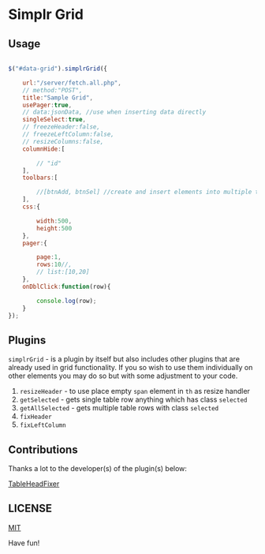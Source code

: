 Simplr Grid
===========

## Usage

```js

$("#data-grid").simplrGrid({

    url:"/server/fetch.all.php",
    // method:"POST",
    title:"Sample Grid",
    usePager:true,
    // data:jsonData, //use when inserting data directly
    singleSelect:true,
    // freezeHeader:false,
    // freezeLeftColumn:false,
    // resizeColumns:false,
    columnHide:[

        // "id"
    ],
    toolbars:[

        //[btnAdd, btnSel] //create and insert elements into multiple toolbars directly
    ],
    css:{

        width:500,
        height:500
    },
    pager:{

        page:1,
        rows:10//,
        // list:[10,20]
    },
    onDblClick:function(row){

        console.log(row);
    }
});
```

## Plugins

`simplrGrid` - is a plugin by itself but also includes other plugins that are already used in grid functionality. If you so wish to use them individually on other elements you may do so but with some adjustment to your code.

1. `resizeHeader` - to use place empty `span` element in `th`  as resize handler
2. `getSelected` - gets single table row anything which has class `selected`
3. `getAllSelected` - gets multiple table rows with class `selected`
4. `fixHeader`
5. `fixLeftColumn`

## Contributions

Thanks a lot to the developer(s) of the plugin(s) below: 

[TableHeadFixer](https://github.com/lai32290/TableHeadFixer)

## LICENSE

[MIT](https://opensource.org/licenses/MIT)

Have fun!

